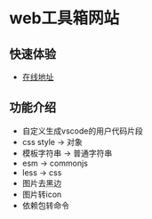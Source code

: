# web工具箱网站

## 快速体验

- [在线地址](https://web-tool.dolam.top)

## 功能介绍

- 自定义生成vscode的用户代码片段
- css style → 对象
- 模板字符串 → 普通字符串
- esm → commonjs
- less → css
- 图片去黑边
- 图片转icon
- 依赖包转命令
